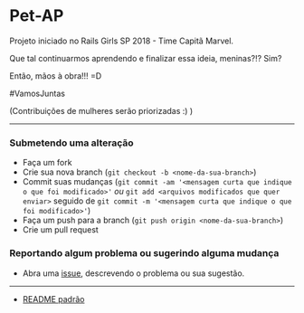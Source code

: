 # Pet-AP

Projeto iniciado no Rails Girls SP 2018 - Time Capitã Marvel.

Que tal continuarmos aprendendo e finalizar essa ideia, meninas?!? Sim?

Então, mãos à obra!!! =D

#VamosJuntas

(Contribuições de mulheres serão priorizadas :) )  


____________________________


### Submetendo uma alteração

* Faça um fork
* Crie sua nova branch (`git checkout -b <nome-da-sua-branch>`)
* Commit suas mudanças (`git commit -am '<mensagem curta que indique o que foi modificado>'` *ou* `git add <arquivos modificados que quer enviar>` seguido de `git commit -m '<mensagem curta que indique o que foi modificado>'`)
* Faça um push para a branch (`git push origin <nome-da-sua-branch>`)
* Crie um pull request


### Reportando algum problema ou sugerindo alguma mudança

* Abra uma [issue](https://github.com/melguero/pet-ap/issues/new), descrevendo o problema ou sua sugestão.


---

* [README padrão](readme_settings.md)
